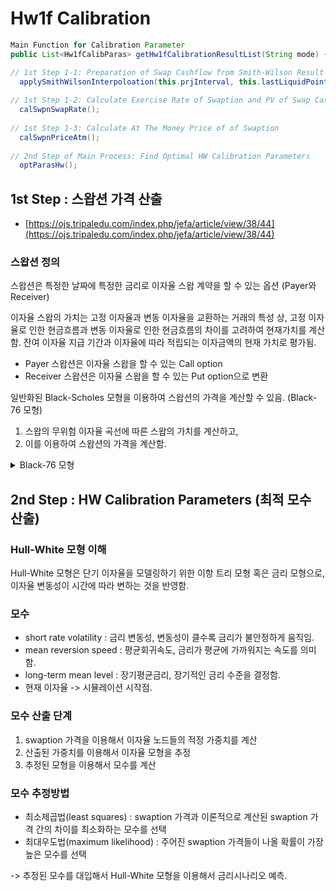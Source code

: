 # Hw1f Calibration

```java
Main Function for Calibration Parameter
public List<Hw1fCalibParas> getHw1fCalibrationResultList(String mode) {

// 1st Step 1-1: Preparation of Swap Cashflow from Smith-Wilson Result from baseCurve 	
  applySmithWilsonInterpoloation(this.prjInterval, this.lastLiquidPoint);		
  
// 1st Step 1-2: Calculate Exercise Rate of Swaption and PV of Swap Cashflow
  calSwpnSwapRate();
  
// 1st Step 1-3: Calculate At The Money Price of of Swaption	
  calSwpnPriceAtm();
  
// 2nd Step of Main Process: Find Optimal HW Calibration Parameters	
  optParasHw();	
```

## 1st Step : 스왑션 가격 산출&#x20;

* [https://ojs.tripaledu.com/index.php/jefa/article/view/38/44](https://ojs.tripaledu.com/index.php/jefa/article/view/38/44)

### 스왑션 정의 &#x20;

스왑션은 특정한 날짜에 특정한 금리로 이자율 스왑 계약을 할 수 있는 옵션 (Payer와 Receiver)

이자율 스왑의 가치는 고정 이자율과 변동 이자율을 교환하는 거래의 특성 상,  고정 이자율로 인한 현금흐름과 변동 이자율로 인한 현금흐름의 차이를 고려하여 현재가치를 계산함. 잔여 이자율 지급 기간과 이자율에 따라 적립되는 이자금액의 현재 가치로 평가됨.&#x20;

* Payer 스왑션은 이자율 스왑을 할 수 있는 Call option
* Receiver 스왑션은 이자율 스왑을 할 수 있는 Put option으로 변환



일반화된 Black-Scholes 모형을 이용하여 스왑션의 가격을 계산할 수 있음. (Black-76 모형)

1. 스왑의 무위험 이자율 곡선에 따른 스왑의 가치를 계산하고,&#x20;
2. 이를 이용하여 스왑션의 가격을 계산함.&#x20;

<details>

<summary>Black-76 모형</summary>

블랙-숄즈 모형을 이용하여 주가 옵션의 가격을 산출하는 방법을 이자율 옵션에 적용한 것. 이 모형은 1976년 피셔 블랙(Fischer Black)이 개발하였으며, 이자율 옵션 가격 산출을 위한 표준적인 모형으로 사용됨.

Black-76 모형은 이자율이 고정이 아닌 변동할 때 사용함. 기초 자산이 고정 이자율 채권이며, 이자율이 변동할 때 이자율 옵션의 가격을 산출하는 모형임. 블랙-숄즈 모형과 비슷하게 Black-76 모형은 이자율 옵션의 가격을 블랙-숄즈 방정식을 이용하여 계산함.

1. 이자율은 로그 정규분포를 따른다고 가정
2. 이자율 변동성을 상수로 가정
3. 이자율의 수익률을 무위험 단기 이자율로 근사

</details>



## 2nd Step : HW Calibration Parameters (최적 모수 산출)

### Hull-White 모형 이해&#x20;

Hull-White 모형은 단기 이자율을 모델링하기 위한 이항 트리 모형 혹은 금리 모형으로, 이자율 변동성이 시간에 따라 변하는 것을 반영함.&#x20;

### 모수

* short rate volatility : 금리 변동성, 변동성이 클수록 금리가 불안정하게 움직임.&#x20;
* mean reversion speed : 평균회귀속도, 금리가 평균에 가까워지는 속도를 의미함.&#x20;
* long-term mean level : 장기평균금리, 장기적인 금리 수준을 결정함.&#x20;
* 현재 이자율 -> 시뮬레이션 시작점.&#x20;

### 모수 산출 단계&#x20;

1. swaption 가격을 이용해서 이자율 노드들의 적정 가중치를 계산
2. 산출된 가중치를 이용해서 이자율 모형을 추정
3. 추정된 모형을 이용해서 모수를 계산

### 모수 추정방법&#x20;

* 최소제곱법(least squares) : swaption 가격과 이론적으로 계산된 swaption 가격 간의 차이를 최소화하는 모수를 선택
* 최대우도법(maximum likelihood) : 주어진 swaption 가격들이 나올 확률이 가장 높은 모수를 선택

\-> 추정된 모수를 대입해서 Hull-White 모형을 이용해서 금리시나리오 예측.&#x20;

